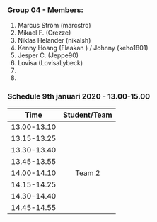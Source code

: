 ### Group 04 - Members:
1. Marcus Ström (marcstro)
2. Mikael F. (Crezze)
3. Niklas Helander (nikalsh)
4. Kenny Hoang (Flaakan ) / Johnny (keho1801)
5. Jesper C. (Jeppe90)
6. Lovisa (LovisaLybeck)
7. 
8. 

### Schedule 9th januari 2020 - 13.00-15.00


| Time        |  Student/Team | 
|-------------|:-------------:|
| 13.00-13.10 |               |
| 13.15-13.25 |               |
| 13.30-13.40 |               |
| 13.45-13.55 |               |
| 14.00-14.10 |    Team 2     |
| 14.15-14.25 |               |
| 14.30-14.40 |               |
| 14.45-14.55 |               |
